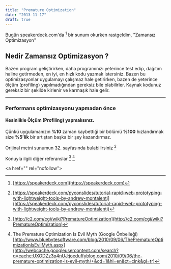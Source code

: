 ```yaml
---
title: "Premature Optimization"
date: "2013-11-17"
draft: true
---
```


Bugün speakerdeck.com'da  [^speakerdeck] bir sunum okurken rastgeldim, \"Zamansız Optimizasyon\"


## Nedir **Zamansız Optimizasyon** ?

Bazen program geliştirirken, daha programınızı yeterince test edip, dağıtım haline getirmeden, en iyi, en hızlı kodu yazmak istersiniz. Bazen bu optimizasyonlar uygulamayı çalışmaz hale getirirken, bazen de yeterince ölçüm (profiling) yapılmadığından gereksiz bile olabilirler. Kaynak kodunuz gereksiz bir şekilde kirlenir ve karmaşık hale gelir.

---

### Performans optimizasyonu yapmadan önce

#### Kesinlikle **Ölçüm (Profiling)** yapmalısınız.
Çünkü uygulamanızın **%10** zaman kaybettiği bir bölümü **%100** hızlandırmak size **%5'lik** bir artıştan başka bir şey kazandırmaz.


Orijinal metni sunumun 32. sayfasında bulabilirsiniz [^rapid-web] 

Konuyla ilgili diğer referanslar [^3] [^4]



[^rapid-web]: [https://speakerdeck.com/pyconslides/tutorial-rapid-web-prototyping-with-lightweight-tools-by-andrew-montalenti](https://speakerdeck.com/pyconslides/tutorial-rapid-web-prototyping-with-lightweight-tools-by-andrew-montalenti)

[^speakerdeck]: [https://speakerdeck.com](https://speakerdeck.com)
[^3]: [http://c2.com/cgi/wiki?PrematureOptimization](http://c2.com/cgi/wiki?PrematureOptimization)
[^4]: The Premature Optimization Is Evil Myth (Google Önbelleği) [http://www.bluebytesoftware.com/blog/2010/09/06/ThePrematureOptimizationIsEvilMyth.aspx](http://webcache.googleusercontent.com/search?q=cache:UXODZz3p4nUJ:joeduffyblog.com/2010/09/06/the-premature-optimization-is-evil-myth/+&cd=1&hl=en&ct=clnk&gl=tr)


<a href=\"\" rel=\"nofollow\"></a>